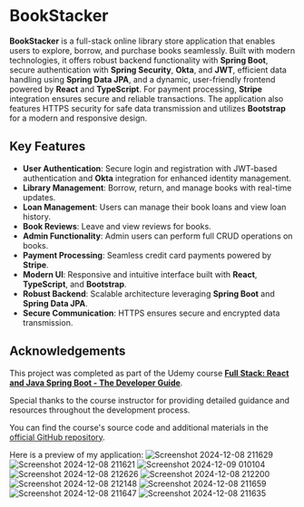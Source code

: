 # BookStacker 

**BookStacker** is a full-stack online library store application that enables users to explore, borrow, and purchase books seamlessly. Built with modern technologies, it offers robust backend functionality with **Spring Boot**, secure authentication with **Spring Security**, **Okta**, and **JWT**, efficient data handling using **Spring Data JPA**, and a dynamic, user-friendly frontend powered by **React** and **TypeScript**. For payment processing, **Stripe** integration ensures secure and reliable transactions. The application also features HTTPS security for safe data transmission and utilizes **Bootstrap** for a modern and responsive design.

## Key Features  
- **User Authentication**: Secure login and registration with JWT-based authentication and **Okta** integration for enhanced identity management.  
- **Library Management**: Borrow, return, and manage books with real-time updates.  
- **Loan Management**: Users can manage their book loans and view loan history.  
- **Book Reviews**: Leave and view reviews for books.  
- **Admin Functionality**: Admin users can perform full CRUD operations on books.  
- **Payment Processing**: Seamless credit card payments powered by **Stripe**.  
- **Modern UI**: Responsive and intuitive interface built with **React**, **TypeScript**, and **Bootstrap**.  
- **Robust Backend**: Scalable architecture leveraging **Spring Boot** and **Spring Data JPA**.  
- **Secure Communication**: HTTPS ensures secure and encrypted data transmission.  

## Acknowledgements  
This project was completed as part of the Udemy course **[Full Stack: React and Java Spring Boot - The Developer Guide](https://www.udemy.com/course/full-stack-react-and-java-spring-boot-the-developer-guide/)**.  

Special thanks to the course instructor for providing detailed guidance and resources throughout the development process.  

You can find the course's source code and additional materials in the [official GitHub repository](https://github.com/darbyluv2code/fullstack-react-and-springboot).  



  
Here is a preview of my application: 
![Screenshot 2024-12-08 211629](https://github.com/user-attachments/assets/bbbc8991-28c4-47cf-b29f-182cdd6e6d22)![Screenshot 2024-12-08 211621](https://github.com/user-attachments/assets/c9b20ed2-d8f7-43c7-a26d-0d952d3a7fe1)
![Screenshot 2024-12-09 010104](https://github.com/user-attachments/assets/f70b13de-0888-41f9-af9a-88afa9ec978a)
![Screenshot 2024-12-08 212626](https://github.com/user-attachments/assets/ee70be9d-83cc-43f9-89d8-1740342bbdd8)
![Screenshot 2024-12-08 212200](https://github.com/user-attachments/assets/7a51bca5-bd4a-4cfe-8ba8-f5a9982eca67)
![Screenshot 2024-12-08 212148](https://github.com/user-attachments/assets/1506d846-cc78-49dd-a863-0f35c382bdeb)
![Screenshot 2024-12-08 211659](https://github.com/user-attachments/assets/416d24ee-ce98-4a75-977a-c4b71d8e5952)
![Screenshot 2024-12-08 211647](https://github.com/user-attachments/assets/6ce3b464-45a7-48e1-91ce-84ca17434caa)
![Screenshot 2024-12-08 211635](https://github.com/user-attachments/assets/4d0a2b8a-99ad-4729-a8d4-3616c3b5cbbe)
